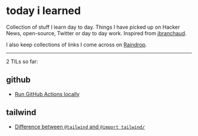 # today i learned

Collection of stuff I learn day to day. Things I have picked up on Hacker News, open-source, Twitter or day to day work. Inspired from [jbranchaud](https://news.ycombinator.com/item?id=22908044).

I also keep collections of links I come across on [Raindrop](https://raindrop.io/adhiraj/).

---

2 TILs so far:

## github

- [Run GitHub Actions locally](/github/run-github-actions-locally.md)

## tailwind

- [Difference between `@tailwind` and `@import tailwind/`](/tailwind/import-tailwind.md)
